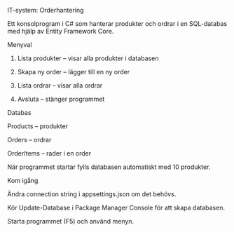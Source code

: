 IT-system: Orderhantering

Ett konsolprogram i C# som hanterar produkter och ordrar i en SQL-databas med hjälp av Entity Framework Core.

Menyval

1. Lista produkter – visar alla produkter i databasen

2. Skapa ny order – lägger till en ny order

3. Lista ordrar – visar alla ordrar

0. Avsluta – stänger programmet

Databas

Products – produkter

Orders – ordrar

OrderItems – rader i en order

När programmet startar fylls databasen automatiskt med 10 produkter.

Kom igång

Ändra connection string i appsettings.json om det behövs.

Kör Update-Database i Package Manager Console för att skapa databasen.

Starta programmet (F5) och använd menyn.
